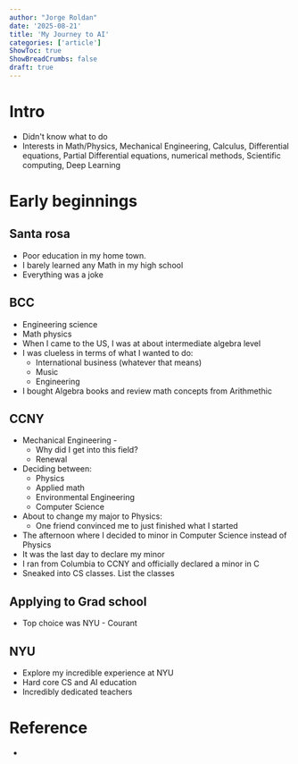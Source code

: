 ```yaml
---
author: "Jorge Roldan"
date: '2025-08-21'
title: 'My Journey to AI'
categories: ['article']
ShowToc: true
ShowBreadCrumbs: false
draft: true
---
```


# Intro
- Didn't know what to do
- Interests in Math/Physics, Mechanical Engineering, Calculus, Differential equations, Partial Differential equations, numerical methods, Scientific computing, Deep Learning


# Early beginnings
## Santa rosa
- Poor education in my home town. 
- I barely learned any Math in my high school
- Everything was a joke

## BCC 
- Engineering science 
- Math physics
- When I came to the US, I was at about intermediate algebra level
- I was clueless in terms of what I wanted to do:
    - International business (whatever that means)
    - Music
    - Engineering
- I bought Algebra books and review math concepts from Arithmethic

## CCNY
- Mechanical Engineering - 
    - Why did I get into this field?
    - Renewal 
- Deciding between:
  - Physics 
  - Applied math
  - Environmental Engineering
  - Computer Science
- About to change my major to Physics:
    - One friend convinced me to just finished what I started
- The afternoon where I decided to minor in Computer Science instead of Physics
- It was the last day to declare my minor
- I ran from Columbia to CCNY and officially declared a minor in C
- Sneaked into CS classes. List the classes 

## Applying to Grad school
- Top choice was NYU - Courant

## NYU
- Explore my incredible experience at NYU
- Hard core CS and AI education
- Incredibly dedicated teachers

# Reference 
- 